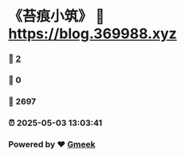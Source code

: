 # 《苔痕小筑》 :link: https://blog.369988.xyz 
### :page_facing_up: [2](https://blog.369988.xyz/tag.html) 
### :speech_balloon: 0 
### :hibiscus: 2697 
### :alarm_clock: 2025-05-03 13:03:41 
### Powered by :heart: [Gmeek](https://github.com/Meekdai/Gmeek)

